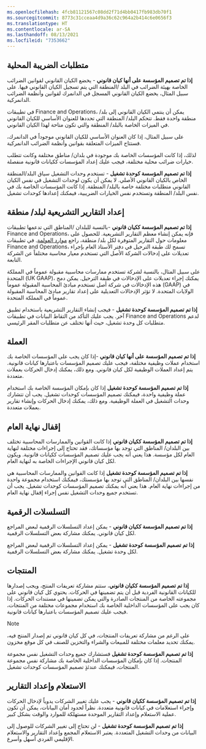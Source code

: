 ```yaml
---
ms.openlocfilehash: 4fcb81121567c08dd2f71d4bb0417fb983db70f1
ms.sourcegitcommit: 8773c31cceaa4d9a36c62c964a2b414c6e0656f3
ms.translationtype: HT
ms.contentlocale: ar-SA
ms.lasthandoff: 08/13/2021
ms.locfileid: "7353662"
---
```

## <a name="local-tax-requirements"></a>متطلبات الضريبة المحلية

**إذا تم تصميم المؤسسة على أنها كيان قانوني** - يخضع الكيان القانوني لقوانين الضرائب الخاصة بهيئة الضرائب في البلد /المنطقة التي يتم تسجيل الكيان القانوني فيها. على سبيل المثال، يخضع الكيان القانوني المسجل في الدانمرك لقوانين وأنظمة الضرائب الدانمركية. 

في تطيبقات Finance and Operations، يمكن أن ينتمي الكيان القانوني إلى بلد/ منطقة واحدة فقط. تتحكم البلد/ المنطقة التي تحددها للعنوان الأساسي للكيان القانوني في الميزات الخاصة بالبلد/ المنطقة والتي تكون متاحة لهذا الكيان القانوني. 

على سبيل المثال، إذا كان العنوان الأساسي للكيان القانوني موجوداً في الدانمرك، فستتاح الميزات المتعلقة بقوانين وأنظمة الضرائب الدانمركية. 

لذلك، إذا كانت المؤسسات الخاصة بك موجودة في بلدان/ مناطق مختلفة وكانت تتطلب خيارات ضرائب محلية مختلفة، فيجب عليك إعداد المؤسسات ككيانات قانونية منفصلة.

**إذا تم تصميم المؤسسة كوحدة تشغيل** - تستخدم وحدات التشغيل سياق البلد/المنطقة الخاص بالكيان القانوني الأصلي. لا يمكن أن يكون لوحدات التشغيل في نفس الكيان القانوني متطلبات مختلفة خاصة بالبلد/ المنطقة. إذا كانت المؤسسات الخاصة بك في نفس البلد/ المنطقة وتستخدم نفس الخيارات الضريبية، فيمكنك إعدادها كوحدات تشغيل.

## <a name="statutory-reporting-for-a-countryregion"></a>إعداد التقارير التشريعية لبلد/ منطقة

**إذا تم تصميم المؤسسة ككيان قانوني** -بالنسبة للبلدان /المناطق التي تدعمها تطبيقات Finance and Operations، فإنه يمكن إنشاء معظم التقارير التشريعية. للحصول على معلومات حول التقارير المتوفرة لكل بلد/ منطقة، راجع [موارد العولمة](/dynamics365/fin-ops-core/dev-itpro/lcs-solutions/country-region/?azure-portal=true). في تطبيقات Finance and Operations، تسمح لك طبقة الترحيل في دفتر الأستاذ العام بإجراء تعديلات على إدخالات الشركة الأصل التي تستخدم معيار محاسبة مختلفاً عن الشركة التابعة. 

على سبيل المثال، بالنسبة لشركة تستخدم ممارسات محاسبية مقبولة عموماً في المملكة المتحدة (UK GAAP)، يمكنك إجراء تعديلات على الإدخالات في طبقة الترحيل. يمكن دمج هذه الإدخالات في شركة أصل تستخدم مبادئ المحاسبة المقبولة عموماً (GAAP) في الولايات المتحدة. لا تؤثر الإدخالات التعديلية على إعداد تقارير مبادئ المحاسبة المقبولة عموماً في المملكة المتحدة.

**إذا تم تصميم المؤسسة كوحدة تشغيل** - فيجب إنشاء التقارير التشريعية باستخدام تطبيق آخر. يجب عليك التأكد من التقاط البيانات في تطبيقات Finance and Operations لدعم متطلبات كل وحدة تشغيل، حيث أنها تختلف عن متطلبات المقر الرئيسي.

## <a name="currency"></a>العملة

**إذا تم تصميم المؤسسة على أنها كيان قانوني** -إذا كان يجب على المؤسسات الخاصة بك استخدام عملات وظيفية مختلفة، فيجب عليك تصميم المؤسسات باعتبارها كيانات قانونية. يتم إعداد العملات الوظيفية لكل كيان قانوني. ومع ذلك، يمكنك إدخال الحركات بعملات متعددة.

**إذا تم تصميم المؤسسة كوحدة تشغيل** إذا كان بإمكان المؤسسة الخاصة بك استخدام عملة وظيفية واحدة، فيمكنك تصميم المؤسسات كوحدات تشغيل. يجب أن تتشارك وحدات التشغيل في العملة الوظيفية. ومع ذلك، يمكنك إدخال الحركات وإنشاء تقارير بعملات متعددة.

## <a name="year-end-closing"></a>إقفال نهاية العام

**إذا تم تصميم المؤسسة ككيان قانوني** إذا كانت القوانين والممارسات المحاسبية تختلف بين البلدان/ المناطق التي توجد بها مؤسساتك، فقد تحتاج إلى إجراءات مختلفة لنهاية العام لكل مؤسسة. هذا يعني أنه يجب عليك تصميم المؤسسات ككيانات قانونية. ويكون لكل كيان قانوني الإجراءات الخاصة به لنهاية العام.

**إذا تم تصميم المؤسسة كوحدة تشغيل** إذا كانت القوانين والممارسات المحاسبية هي نفسها بين البلدان/ المناطق التي توجد بها مؤسستك، فيمكنك استخدام مجموعة واحدة من إجراءات نهاية العام. هذا يعني أنه يمكنك تصميم المؤسسات كوحدات تشغيل. يجب أن تستخدم جميع وحدات التشغيل نفس إجراء إقفال نهاية العام.

## <a name="number-sequences"></a>التسلسلات الرقمية

**إذا تم تصميم المؤسسة ككيان قانوني** - يمكن إعداد التسلسلات الرقمية لبعض المراجع لكل كيان قانوني. يمكنك مشاركة بعض التسلسلات الرقمية.

**إذا تم تصميم المؤسسة كوحدة تشغيل** - يمكن إعداد التسلسلات الرقمية لبعض المراجع لكل وحدة تشغيل. يمكنك مشاركة بعض التسلسلات الرقمية.

## <a name="products"></a>المنتجات

**إذا تم تصميم المؤسسة ككيان قانوني**، ستتم مشاركة تعريفات المنتج، ويجب إصدارها للكيانات القانونية الفردية قبل أن يتم تضمينها في الحركات. يحتوي كل كيان قانوني على مجموعته الخاصة من المنتجات الصادرة والتي يمكن تضمينها في مستندات الحركات. إذا كان يجب على المؤسسات الداخلية الخاصة بك استخدام مجموعات مختلفة من المنتجات، فيجب عليك تصميم المؤسسات باعتبارها كيانات قانونية.

> [!NOTE]
> على الرغم من مشاركة تعريفات المنتجات، في كل كيان قانوني تم إصدار المنتج فيه، يمكنك تحديد معلمات مختلفة للمبيعات والشراء والتخزين للصنف في كل موقع مخزون.


**إذا تم تصميم المؤسسة كوحدة تشغيل** فستشارك جميع وحدات التشغيل نفس مجموعة المنتجات. إذا كان بإمكان المؤسسات الداخلية الخاصة بك مشاركة نفس مجموعة المنتجات، فيمكنك عندئذٍ تصميم المؤسسات كوحدات تشغيل.

## <a name="inquiry-and-reporting"></a>الاستعلام وإعداد التقارير

**إذا تم تصميم المؤسسة ككيان قانوني** - يجب عليك تغيير الشركات يدوياً لإدخال الحركات وإجراء استعلامات في كيانات قانونية متعددة. نظراً لحدود أمان البيانات، يمكن أن تكون عملية الاستعلام وإعداد التقارير الموحدة مستهلكة للموارد والوقت بشكل كبير.

**إذا تم تصميم المؤسسة كوحدة تشغيل** - لن تحتاج إلى تغيير الشركات للوصول إلى البيانات من وحدات التشغيل المتعددة. يعتبر الاستعلام المجمع وإعداد التقارير والاستعلام الإقليمي الفردي أسهل وأسرع.
 
